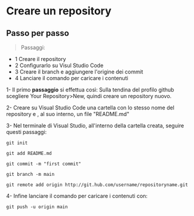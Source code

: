 # Creare un repository
## Passo per passo
> Passaggi:

- 1 Creare il repository
- 2 Configurarlo su Visul Studio Code
- 3 Creare il branch e aggiungere l'origine dei commit
- 4 Lanciare il comando per caricare i contenuti

1- Il primo **passaggio** si effettua così:
Sulla tendina del profilo github scegliere Your Repository>New, quindi creare un repository nuovo.

2- Creare su Visual Studio Code una cartella con lo stesso nome del repository e , al suo interno, un file "README.md"

3- Nel terminale di Visual Studio, all'interno della cartella creata, seguire questi passaggi:
``` 
git init

git add README.md

git commit -m "first commit"

git branch -m main

git remote add origin http://git.hub.com/username/repositoryname.git
```

4- Infine lanciare il comando per caricare i contenuti con:
```
git push -u origin main
```
